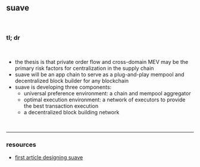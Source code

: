 ## suave

<br>

### tl; dr

<br>

* the thesis is that private order flow and cross-domain MEV may be the primary risk factors for centralization in the supply chain
* suave will be an app chain to serve as a plug-and-play mempool and decentralized block builder for any blockchain
* suave is developing three components: 
  * universal preference environment: a chain and mempool aggregator
  * optimal execution environment: a network of executors to provide the best transaction execution
  * a decentralized block building network

<br>

---

### resources 

* [first article designing suave](https://writings.flashbots.net/the-future-of-mev-is-suave)
